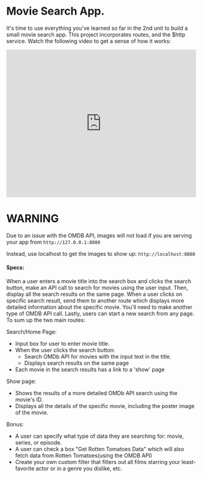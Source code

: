 # Movie Search App.

It's time to use everything you've learned so far in the 2nd unit to build a small movie search app. This project incorporates routes, and the $http service.  Watch the following video to get a sense of how it works:

<iframe src="https://player.vimeo.com/video/135991632" width="500" height="388" frameborder="0" webkitallowfullscreen mozallowfullscreen allowfullscreen></iframe>

# WARNING

Due to an issue with the OMDB API, images will not load if you are serving your app from `http://127.0.0.1:8080`

Instead, use localhost to get the images to show up: `http://localhost:8080`

#### Specs:

When a user enters a movie title into the search box and clicks the search button, make an API call to search for movies using the user input.  Then, display all the search results on the same page.  When a user clicks on specific search result, send them to another route which displays more detailed information about the specific movie.  You'll need to make another type of OMDB API call.  Lastly, users can start a new search from any page. To sum up the two main routes:

Search/Home Page:

  - Input box for user to enter movie title.
  - When the user clicks the search button:
    - Search OMDb API for movies with the input text in the title.
    - Displays search results on the same page
  - Each movie in the search results has a link to a 'show' page

Show page:

  - Shows the results of a more detailed OMDb API search using the movie's ID.
  - Displays all the details of the specific movie, including the poster image of the movie.


Bonus:

 - 	A user can specify what type of data they are searching for: movie, series, or episode.
 - A user can check a box "Get Rotten Tomatoes Data" which will also fetch data from Rotten Tomatoes(using the OMDB API)
 - Create your own custom filter that filters out all films starring your least-favorite actor or in a genre you dislike, etc.
